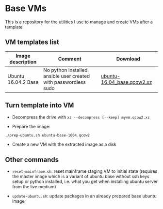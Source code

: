 # Base VMs

This is a repository for the utilities I use to manage and create VMs after a
template.

## VM templates list

Image description | Comment | Download
--- | --- | ---
Ubuntu 16.04.2 Base | No python installed, ansible user created with passwordless sudo | [ubuntu-16.04_base.qcow2.xz](https://mega.nz/#!8ZcACSrJ!VzooX5Q0aKlisRDGPGZBuBoaapQib4hp5jD6cFMl_Jo)

## Turn template into VM

- Decompress the drive with `xz --decompress [--keep] myvm.qcow2.xz`

- Prepare the image:

```bash
./prep-ubuntu.sh ubuntu-base-1604.qcow2
```

- Create a new VM with the extracted image as a disk

## Other commands

- `reset-mainframe.sh`: reset mainframe staging VM to initial state (requires
  the master image which is a variant of ubuntu base without ssh keys setup or
python installed, i.e. what you get when installing ubuntu server from the live
medium)

- `update-ubuntu.sh`: update packages in an already prepared base ubuntu image
